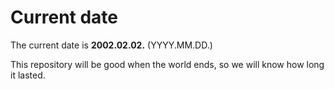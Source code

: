 # Current date

The current date is **2002.02.02.** (YYYY.MM.DD.)

This repository will be good when the world ends, so we will know how long it lasted.